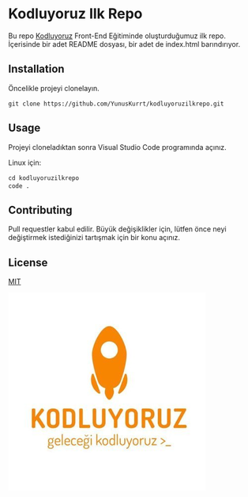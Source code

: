 # **Kodluyoruz Ilk Repo** 

Bu repo [Kodluyoruz](https://kodluyoruz.org/) Front-End Eğitiminde oluşturduğumuz ilk repo. İçerisinde bir adet README dosyası, bir adet de index.html barındırıyor.

## **Installation**

Öncelikle projeyi clonelayın.
```
git clone https://github.com/YunusKurrt/kodluyoruzilkrepo.git
```

## **Usage**
Projeyi cloneladıktan sonra Visual Studio Code programında açınız.

Linux için:

```
cd kodluyoruzilkrepo
code . 
```


## **Contributing**

Pull requestler kabul edilir. Büyük değişiklikler için, lütfen önce neyi değiştirmek istediğinizi tartışmak için bir konu açınız.

## **License**

[MIT](https://opensource.org/licenses/MIT)




![Kodluyoruz](https://raw.githubusercontent.com/Kodluyoruz/taskforce/git/git/markdown-nedir-nasil-kullaniriz-/figures/kodluyoruz_logo.jpg)